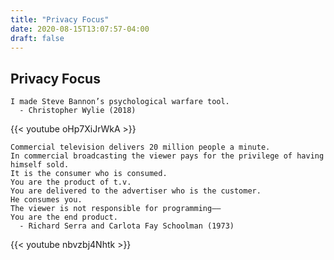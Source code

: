 ```yaml
---
title: "Privacy Focus"
date: 2020-08-15T13:07:57-04:00
draft: false
---
```


## Privacy Focus

	I made Steve Bannon’s psychological warfare tool.
	  - Christopher Wylie (2018)

{{< youtube oHp7XiJrWkA >}}

	Commercial television delivers 20 million people a minute.
	In commercial broadcasting the viewer pays for the privilege of having himself sold.
	It is the consumer who is consumed.
	You are the product of t.v.
	You are delivered to the advertiser who is the customer.
	He consumes you.
	The viewer is not responsible for programming——
	You are the end product.
	  - Richard Serra and Carlota Fay Schoolman (1973)

{{< youtube nbvzbj4Nhtk >}}

